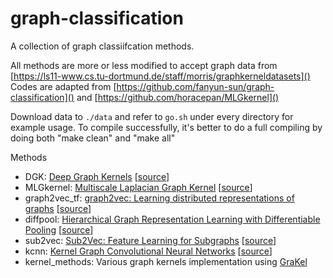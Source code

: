 # graph-classification 

A collection of graph classiifcation methods.

All methods are more or less modified to accept graph data from [https://ls11-www.cs.tu-dortmund.de/staff/morris/graphkerneldatasets]() 
Codes are adapted from [https://github.com/fanyun-sun/graph-classification]() and [https://github.com/horacepan/MLGkernel]()

Download data to `./data` and refer to `go.sh` under every directory for example usage.
To compile successfully, it's better to do a full compiling by doing both "make clean" and "make all"

Methods
* DGK: [Deep Graph Kernels](http://www.mit.edu/~pinary/kdd/YanVis15.pdf) [[source](http://www.mit.edu/~pinary/kdd/)]
* MLGkernel: [Multiscale Laplacian Graph Kernel](https://arxiv.org/abs/1603.06186) [[source](https://github.com/horacepan/MLGkernel)]
* graph2vec\_tf: [graph2vec: Learning distributed representations of graphs](https://arxiv.org/pdf/1707.05005.pdf) [[source](https://github.com/MLDroid/graph2vec_tf)]
* diffpool: [Hierarchical Graph Representation Learning with Differentiable Pooling](https://arxiv.org/pdf/1806.08804.pdf) [[source](https://github.com/RexYing/diffpool)]
* sub2vec: [Sub2Vec: Feature Learning for Subgraphs](http://people.cs.vt.edu/~badityap/papers/sub2vec-pakdd18.pdf) [[source](http://people.cs.vt.edu/~bijaya/)]
* kcnn: [Kernel Graph Convolutional Neural Networks](https://link.springer.com/chapter/10.1007/978-3-030-01418-6_3) [[source](https://github.com/giannisnik/cnn-graph-classification)]
* kernel\_methods: Various graph kernels implementation using [GraKel](https://github.com/ysig/GraKeL)
